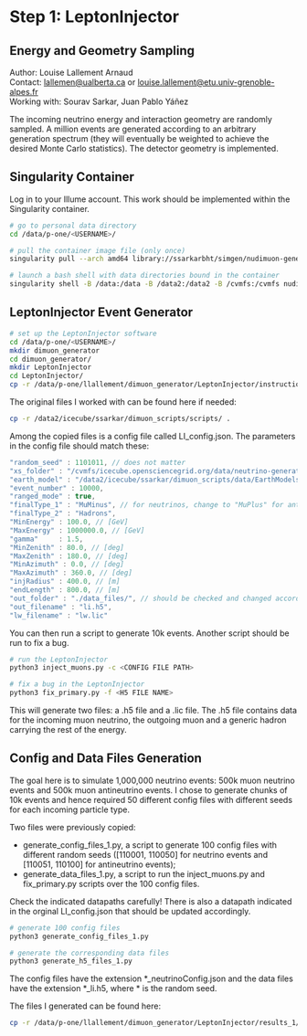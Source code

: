 # Step 1: LeptonInjector

## Energy and Geometry Sampling

Author: Louise Lallement Arnaud  
Contact: lallemen@ualberta.ca or louise.lallement@etu.univ-grenoble-alpes.fr  
Working with: Sourav Sarkar, Juan Pablo Yáñez

The incoming neutrino energy and interaction geometry are randomly sampled. A million events are generated according to an arbitrary generation spectrum (they will eventually be weighted to achieve the desired Monte Carlo statistics). The detector geometry is implemented.

## Singularity Container

Log in to your Illume account. This work should be implemented within the Singularity container.

```bash
# go to personal data directory
cd /data/p-one/<USERNAME>/

# pull the container image file (only once)
singularity pull --arch amd64 library://ssarkarbht/simgen/nudimuon-generator:v1.0

# launch a bash shell with data directories bound in the container
singularity shell -B /data:/data -B /data2:/data2 -B /cvmfs:/cvmfs nudimuon-generator_v1.0.sif
```

## LeptonInjector Event Generator

```bash
# set up the LeptonInjector software
cd /data/p-one/<USERNAME>/
mkdir dimuon_generator
cd dimuon_generator/
mkdir LeptonInjector
cd LeptonInjector/
cp -r /data/p-one/llallement/dimuon_generator/LeptonInjector/instructions_1/* .
```

The original files I worked with can be found here if needed:
```bash
cp -r /data2/icecube/ssarkar/dimuon_scripts/scripts/ .
```

Among the copied files is a config file called LI_config.json. The parameters in the config file should match these:

```java
"random_seed" : 1101011, // does not matter
"xs_folder" : "/cvmfs/icecube.opensciencegrid.org/data/neutrino-generator/cross_section_data/csms_differential_v1.0/",
"earth_model" : "/data2/icecube/ssarkar/dimuon_scripts/data/EarthModels/",
"event_number" : 10000,
"ranged_mode" : true,
"finalType_1" : "MuMinus", // for neutrinos, change to "MuPlus" for antineutrinos
"finalType_2" : "Hadrons",
"MinEnergy" : 100.0, // [GeV]
"MaxEnergy" : 1000000.0, // [GeV]
"gamma"     : 1.5,
"MinZenith" : 80.0, // [deg]
"MaxZenith" : 180.0, // [deg]
"MinAzimuth" : 0.0, // [deg]
"MaxAzimuth" : 360.0, // [deg]
"injRadius" : 400.0, // [m]
"endLength" : 800.0, // [m]
"out_folder" : "./data_files/", // should be checked and changed accordingly
"out_filename" : "li.h5",
"lw_filename" : "lw.lic"
```

You can then run a script to generate 10k events. Another script should be run to fix a bug.

```bash
# run the LeptonInjector
python3 inject_muons.py -c <CONFIG FILE PATH>

# fix a bug in the LeptonInjector
python3 fix_primary.py -f <H5 FILE NAME>
```

This will generate two files: a .h5 file and a .lic file. The .h5 file contains data for the incoming muon neutrino, the outgoing muon and a generic hadron carrying the rest of the energy.

## Config and Data Files Generation

The goal here is to simulate 1,000,000 neutrino events: 500k muon neutrino events and 500k muon antineutrino events. I chose to generate chunks of 10k events and hence required 50 different config files with different seeds for each incoming particle type.

Two files were previously copied:
- generate_config_files_1.py, a script to generate 100 config files with different random seeds ([110001, 110050] for neutrino events and [110051, 110100] for antineutrino events);
- generate_data_files_1.py, a script to run the inject_muons.py and fix_primary.py scripts over the 100 config files.

Check the indicated datapaths carefully! There is also a datapath indicated in the orginal LI_config.json that should be updated accordingly.

```bash
# generate 100 config files
python3 generate_config_files_1.py

# generate the corresponding data files
python3 generate_h5_files_1.py
```

The config files have the extension *_neutrinoConfig.json and the data files have the extension *_li.h5, where * is the random seed.

The files I generated can be found here:
```bash
cp -r /data/p-one/llallement/dimuon_generator/LeptonInjector/results_1/ .
```
